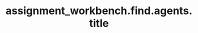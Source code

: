 ---
weight: 714
layout: page
title: assignment_workbench.find.agents.title
description: ""
value: "Find Agents"
---